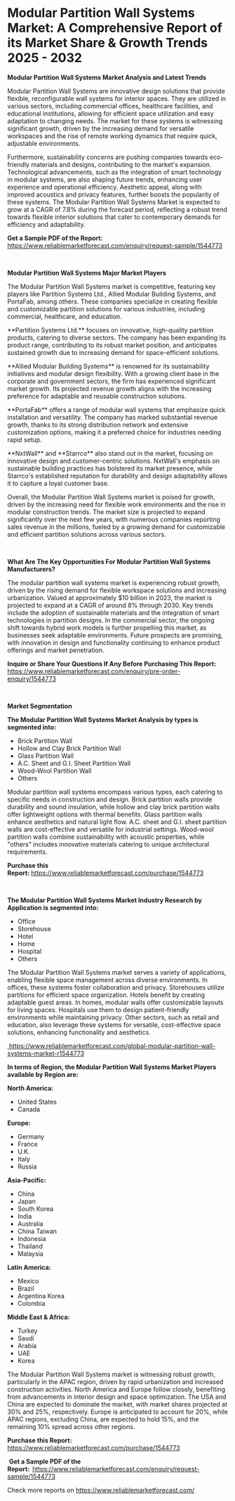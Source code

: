 <p><h1>Modular Partition Wall Systems Market: A Comprehensive Report of its Market Share & Growth Trends 2025 - 2032</h1></p><p><strong>Modular Partition Wall Systems Market Analysis and Latest Trends</strong></p>
<p><p>Modular Partition Wall Systems are innovative design solutions that provide flexible, reconfigurable wall systems for interior spaces. They are utilized in various sectors, including commercial offices, healthcare facilities, and educational institutions, allowing for efficient space utilization and easy adaptation to changing needs. The market for these systems is witnessing significant growth, driven by the increasing demand for versatile workspaces and the rise of remote working dynamics that require quick, adjustable environments. </p><p>Furthermore, sustainability concerns are pushing companies towards eco-friendly materials and designs, contributing to the market's expansion. Technological advancements, such as the integration of smart technology in modular systems, are also shaping future trends, enhancing user experience and operational efficiency. Aesthetic appeal, along with improved acoustics and privacy features, further boosts the popularity of these systems. The Modular Partition Wall Systems Market is expected to grow at a CAGR of 7.8% during the forecast period, reflecting a robust trend towards flexible interior solutions that cater to contemporary demands for efficiency and adaptability.</p></p>
<p><strong>Get a Sample PDF of the Report:&nbsp;</strong> <a href="https://www.reliablemarketforecast.com/enquiry/request-sample/1544773?utm_campaign=2332&utm_medium=2&utm_source=Github&utm_content=ia&utm_term=17022025&utm_id=modular-partition-wall-systems">https://www.reliablemarketforecast.com/enquiry/request-sample/1544773</a></p>
<p>&nbsp;</p>
<p><strong>Modular Partition Wall Systems Major Market Players</strong></p>
<p><p>The Modular Partition Wall Systems market is competitive, featuring key players like Partition Systems Ltd., Allied Modular Building Systems, and PortaFab, among others. These companies specialize in creating flexible and customizable partition solutions for various industries, including commercial, healthcare, and education.</p><p>**Partition Systems Ltd.** focuses on innovative, high-quality partition products, catering to diverse sectors. The company has been expanding its product range, contributing to its robust market position, and anticipates sustained growth due to increasing demand for space-efficient solutions.</p><p>**Allied Modular Building Systems** is renowned for its sustainability initiatives and modular design flexibility. With a growing client base in the corporate and government sectors, the firm has experienced significant market growth. Its projected revenue growth aligns with the increasing preference for adaptable and reusable construction solutions.</p><p>**PortaFab** offers a range of modular wall systems that emphasize quick installation and versatility. The company has marked substantial revenue growth, thanks to its strong distribution network and extensive customization options, making it a preferred choice for industries needing rapid setup.</p><p>**NxtWall** and **Starrco** also stand out in the market, focusing on innovative design and customer-centric solutions. NxtWall's emphasis on sustainable building practices has bolstered its market presence, while Starrco's established reputation for durability and design adaptability allows it to capture a loyal customer base.</p><p>Overall, the Modular Partition Wall Systems market is poised for growth, driven by the increasing need for flexible work environments and the rise in modular construction trends. The market size is projected to expand significantly over the next few years, with numerous companies reporting sales revenue in the millions, fueled by a growing demand for customizable and efficient partition solutions across various sectors.</p></p>
<p>&nbsp;</p>
<p><strong>What Are The Key Opportunities For Modular Partition Wall Systems Manufacturers?</strong></p>
<p><p>The modular partition wall systems market is experiencing robust growth, driven by the rising demand for flexible workspace solutions and increasing urbanization. Valued at approximately $10 billion in 2023, the market is projected to expand at a CAGR of around 8% through 2030. Key trends include the adoption of sustainable materials and the integration of smart technologies in partition designs. In the commercial sector, the ongoing shift towards hybrid work models is further propelling this market, as businesses seek adaptable environments. Future prospects are promising, with innovation in design and functionality continuing to enhance product offerings and market penetration.</p></p>
<p><strong>Inquire or Share Your Questions If Any Before Purchasing This Report:</strong> <a href="https://www.reliablemarketforecast.com/enquiry/pre-order-enquiry/1544773?utm_campaign=2332&utm_medium=2&utm_source=Github&utm_content=ia&utm_term=17022025&utm_id=modular-partition-wall-systems">https://www.reliablemarketforecast.com/enquiry/pre-order-enquiry/1544773</a></p>
<p>&nbsp;</p>
<p><strong>Market Segmentation</strong></p>
<p><strong>The Modular Partition Wall Systems Market Analysis by types is segmented into:</strong></p>
<p><ul><li>Brick Partition Wall</li><li>Hollow and Clay Brick Partition Wall</li><li>Glass Partition Wall</li><li>A.C. Sheet and G.I. Sheet Partition Wall</li><li>Wood-Wool Partition Wall</li><li>Others</li></ul></p>
<p><p>Modular partition wall systems encompass various types, each catering to specific needs in construction and design. Brick partition walls provide durability and sound insulation, while hollow and clay brick partition walls offer lightweight options with thermal benefits. Glass partition walls enhance aesthetics and natural light flow. A.C. sheet and G.I. sheet partition walls are cost-effective and versatile for industrial settings. Wood-wool partition walls combine sustainability with acoustic properties, while "others" includes innovative materials catering to unique architectural requirements.</p></p>
<p><strong>Purchase this Report:&nbsp;</strong><a href="https://www.reliablemarketforecast.com/purchase/1544773?utm_campaign=2332&utm_medium=2&utm_source=Github&utm_content=ia&utm_term=17022025&utm_id=modular-partition-wall-systems">https://www.reliablemarketforecast.com/purchase/1544773</a></p>
<p>&nbsp;</p>
<p><strong>The Modular Partition Wall Systems Market Industry Research by Application is segmented into:</strong></p>
<p><ul><li>Office</li><li>Storehouse</li><li>Hotel</li><li>Home</li><li>Hospital</li><li>Others</li></ul></p>
<p><p>The Modular Partition Wall Systems market serves a variety of applications, enabling flexible space management across diverse environments. In offices, these systems foster collaboration and privacy. Storehouses utilize partitions for efficient space organization. Hotels benefit by creating adaptable guest areas. In homes, modular walls offer customizable layouts for living spaces. Hospitals use them to design patient-friendly environments while maintaining privacy. Other sectors, such as retail and education, also leverage these systems for versatile, cost-effective space solutions, enhancing functionality and aesthetics.</p></p>
<p><a href="https://www.reliablemarketforecast.com/global-modular-partition-wall-systems-market-r1544773?utm_campaign=2332&utm_medium=2&utm_source=Github&utm_content=ia&utm_term=17022025&utm_id=modular-partition-wall-systems">&nbsp;https://www.reliablemarketforecast.com/global-modular-partition-wall-systems-market-r1544773</a></p>
<p><strong>In terms of Region, the Modular Partition Wall Systems Market Players available by Region are:</strong></p>
<p>
    <p> <strong> North America: </strong>
        <ul>
            <li>United States</li>
            <li>Canada</li>
        </ul>
        </p> 
    <p> <strong> Europe: </strong>
        <ul>
            <li>Germany</li>
            <li>France</li>
            <li>U.K.</li>
            <li>Italy</li>
            <li>Russia</li>
        </ul>
        </p> 
    <p> <strong> Asia-Pacific: </strong>
        <ul>
            <li>China</li>
            <li>Japan</li>
            <li>South Korea</li>
            <li>India</li>
            <li>Australia</li>
            <li>China Taiwan</li>
            <li>Indonesia</li>
            <li>Thailand</li>
            <li>Malaysia</li>
        </ul>
        </p> 
    <p> <strong> Latin America: </strong>
        <ul>
            <li>Mexico</li>
            <li>Brazil</li>
            <li>Argentina Korea</li>
            <li>Colombia</li>
        </ul>
        </p> 
    <p> <strong> Middle East & Africa: </strong>
        <ul>
            <li>Turkey</li>
            <li>Saudi</li>
            <li>Arabia</li>
            <li>UAE</li>
            <li>Korea</li>
        </ul>
    </p>
    </p>
<p><p>The Modular Partition Wall Systems market is witnessing robust growth, particularly in the APAC region, driven by rapid urbanization and increased construction activities. North America and Europe follow closely, benefiting from advancements in interior design and space optimization. The USA and China are expected to dominate the market, with market shares projected at 30% and 25%, respectively. Europe is anticipated to account for 20%, while APAC regions, excluding China, are expected to hold 15%, and the remaining 10% spread across other regions.</p></p>
<p><strong>Purchase this Report: </strong><a href="https://www.reliablemarketforecast.com/purchase/1544773?utm_campaign=2332&utm_medium=2&utm_source=Github&utm_content=ia&utm_term=17022025&utm_id=modular-partition-wall-systems">https://www.reliablemarketforecast.com/purchase/1544773</a></p>
<p>&nbsp;<strong>Get a Sample PDF of the Report:&nbsp;&nbsp;</strong><a href="https://www.reliablemarketforecast.com/enquiry/request-sample/1544773?utm_campaign=2332&utm_medium=2&utm_source=Github&utm_content=ia&utm_term=17022025&utm_id=modular-partition-wall-systems">https://www.reliablemarketforecast.com/enquiry/request-sample/1544773</a></p>
<p><strong></strong></p>
<p>Check more reports on <a href="https://www.reliablemarketforecast.com/?utm_campaign=2332&utm_medium=2&utm_source=Github&utm_content=ia&utm_term=17022025&utm_id=modular-partition-wall-systems">https://www.reliablemarketforecast.com/</a></p>